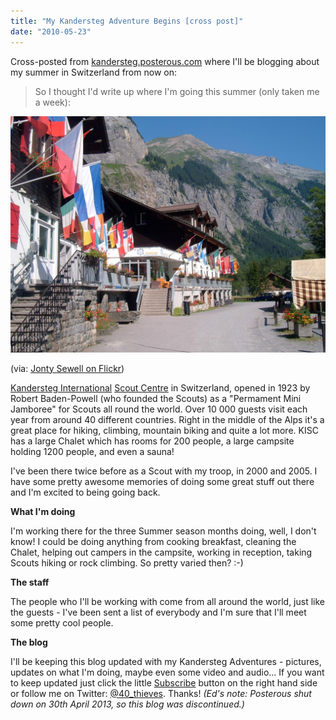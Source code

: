 ```yaml
---
title: "My Kandersteg Adventure Begins [cross post]"
date: "2010-05-23"
---
```


Cross-posted from [kandersteg.posterous.com](http://kandersteg.posterous.com/) where I'll be blogging about my summer in Switzerland from now on:

> So I thought I'd write up where I'm going this summer (only taken me a week):

![KISC Chalet](./3791823876_bea1068129_b.jpg)

(via: [Jonty Sewell on Flickr](http://www.flickr.com/photos/jontysewell/3791823876/))

[Kandersteg  International](http://www.kisc.ch/) [Scout Centre](http://en.wikipedia.org/wiki/Kandersteg_International_Scout_Centre) in Switzerland, opened in 1923 by Robert Baden-Powell (who founded the Scouts) as a "Permament  Mini Jamboree" for Scouts all round the world. Over 10 000 guests visit  each year from around 40 different countries. Right in the middle of the  Alps it's a great place for hiking, climbing, mountain biking and quite  a lot more. KISC has a large Chalet which has rooms for 200 people, a large campsite holding 1200 people, and even a sauna! 

I've been there twice before as a Scout with my troop, in 2000 and  2005. I have some pretty awesome memories of doing some great stuff out  there and I'm excited to being going back.

__What I'm doing__

I'm working there for the three Summer season months doing, well, I  don't know! I could be doing anything from cooking breakfast, cleaning  the Chalet, helping out campers in the campsite, working in reception, taking Scouts hiking or rock climbing. So pretty varied then? :-)

__The staff__

The people who I'll be working with come from  all around the world, just like the guests - I've been sent a list of  everybody and I'm sure that I'll meet some pretty cool people.

__The blog__

I'll be keeping this blog updated with my  Kandersteg Adventures - pictures, updates on what I'm doing, maybe even some video and audio... If you want to keep updated just click the  little [Subscribe](http://kandersteg.posterous.com/rss.xml) button on the right hand side or follow me on Twitter: [@40\_thieves](http://twitter.com/40_thieves). Thanks! _(Ed's note: Posterous shut down on 30th April 2013, so this blog was discontinued.)_

